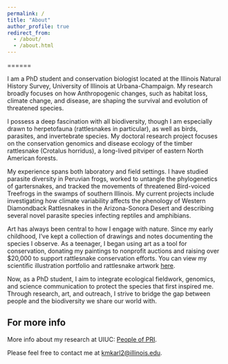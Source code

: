 ```yaml
---
permalink: /
title: "About"
author_profile: true
redirect_from: 
  - /about/
  - /about.html
---
```

======


I am a PhD student and conservation biologist located at the Illinois Natural History Survey, University of Illinois at Urbana-Champaign. My research broadly focuses on how Anthropogenic changes, such as habitat loss, climate change, and disease, are shaping the survival and evolution of threatened species. 

I possess a deep fascination with all biodiversity, though I am especially drawn to herpetofauna (rattlesnakes in particular), as well as birds, parasites, and invertebrate species. My doctoral research project focuses on the conservation genomics and disease ecology of the timber rattlesnake (Crotalus horridus), a long-lived pitviper of eastern North American forests.

My experience spans both laboratory and field settings. I have studied parasite diversity in Peruvian frogs, worked to untangle the phylogenetics of gartersnakes, and tracked the movements of threatened Bird-voiced Treefrogs in the swamps of southern Illinois. My current projects include investigating how climate variability affects the phenology of Western Diamondback Rattlesnakes in the Arizona-Sonora Desert and describing several novel parasite species infecting reptiles and amphibians.

Art has always been central to how I engage with nature. Since my early childhood, I’ve kept a collection of drawings and notes documenting the species I observe. As a teenager, I began using art as a tool for conservation, donating my paintings to nonprofit auctions and raising over $20,000 to support rattlesnake conservation efforts. You can view my scientific illustration portfolio and rattlesnake artwork [here](https://kaitmkarl.github.io/portfolio/).

Now, as a PhD student, I aim to integrate ecological fieldwork, genomics, and science communication to protect the species that first inspired me. Through research, art, and outreach, I strive to bridge the gap between people and the biodiversity we share our world with.


For more info
------
More info about my research at UIUC: [People of PRI](https://blogs.illinois.edu/view/8126/1187534807).

Please feel free to contact me at kmkarl2@illinois.edu.
